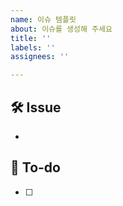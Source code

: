 ```yaml
---
name: 이슈 템플릿
about: 이슈를 생성해 주세요
title: ''
labels: ''
assignees: ''

---
```


## 🛠 Issue

-

## 📝 To-do

- [ ]
